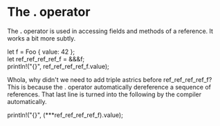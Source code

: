 # The . operator

The **.** operator is used in accessing fields and methods of a reference. It works a bit 
more subtly.

let f = Foo { value: 42 };  
let ref\_ref\_ref\_ref\_f = &&&f;  
println!("{}", ref\_ref\_ref\_ref\_f.value);

Whola, why didn't we need to add triple astrics before ref\_ref\_ref\_ref\_f? This
is because the . operator automatically dereference a sequence of references. That last line
is turned into the following by the compiler automatically.

println!("{}", (***ref_ref_ref_ref_f).value);
